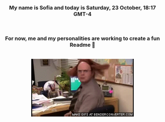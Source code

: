 


<div align="center">
<h3 >My name is Sofia and today is Saturday, 23 October, 18:17 GMT-4</h3><br>
<h3 >For now, me and my personalities are working to create a fun Readme 👋
</h3><br>
<img src='img/dwight.gif' alt='working...'/>
</div>
